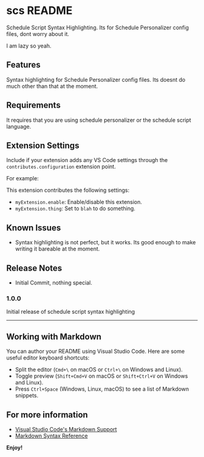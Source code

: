 # scs README

Schedule Script Syntax Highlighting. Its for Schedule Personalizer config files, dont worry about it.

I am lazy so yeah.
## Features

Syntax highlighting for Schedule Personalizer config files. Its doesnt do much other than that at the moment.

## Requirements

It requires that you are using schedule personalizer or the schedule script language.

## Extension Settings

Include if your extension adds any VS Code settings through the `contributes.configuration` extension point.

For example:

This extension contributes the following settings:

* `myExtension.enable`: Enable/disable this extension.
* `myExtension.thing`: Set to `blah` to do something.

## Known Issues

* Syntax highlighting is not perfect, but it works. Its good enough to make writing it bareable at the moment.

## Release Notes

* Initial Commit, nothing special.

### 1.0.0

Initial release of schedule script syntax highlighting

---

## Working with Markdown

You can author your README using Visual Studio Code. Here are some useful editor keyboard shortcuts:

* Split the editor (`Cmd+\` on macOS or `Ctrl+\` on Windows and Linux).
* Toggle preview (`Shift+Cmd+V` on macOS or `Shift+Ctrl+V` on Windows and Linux).
* Press `Ctrl+Space` (Windows, Linux, macOS) to see a list of Markdown snippets.

## For more information

* [Visual Studio Code's Markdown Support](http://code.visualstudio.com/docs/languages/markdown)
* [Markdown Syntax Reference](https://help.github.com/articles/markdown-basics/)

**Enjoy!**
